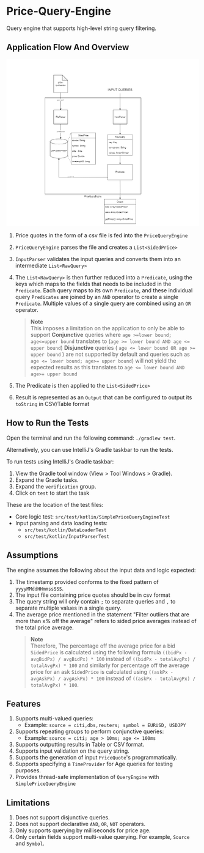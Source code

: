 # Price-Query-Engine
Query engine that supports high-level string query filtering.

## Application Flow And Overview
![Application Flow Diagram](images/Application%20Flow%20Diagram.png)

1. Price quotes in the form of a csv file is fed into the `PriceQueryEngine`
2. `PriceQueryEngine` parses the file and creates a `List<SidedPrice>`
3. `InputParser` validates the input queries and converts them into an intermediate `List<RawQuery>`
4. The `List<RawQuery>` is then further reduced into a `Predicate`, using the keys which maps to the fields that needs to be included in the `Predicate`.
   Each query maps to its own `Predicate`, and these individual query `Predicates` are joined by an `AND` operator to create a single `Predicate`.
   Multiple values of a single query are combined using an `OR` operator.

   >**Note**  
   This imposes a limitation on the application to only be able to support
   **Conjunctive** queries where `age >=lower bound; age<=upper bound` translates to (`age >= lower bound AND age <= upper bound`)
   **Disjunctive** queries ( `age <= lower bound OR age >= upper bound` ) are not supported by default and queries such as
   `age <= lower bound; age>= upper bound`) will not yield the expected results as this translates to `age <= lower bound AND age>= upper bound`

5. The Predicate is then applied to the `List<SidedPrice>`
6. Result is represented as an `Output` that can be configured to output its `toString` in CSV/Table format

## How to Run the Tests

Open the terminal and run the following command: `./gradlew test`.

Alternatively, you can use IntelliJ's Gradle taskbar to run the tests.

To run tests using IntelliJ's Gradle taskbar:

1. View the Gradle tool window (View > Tool Windows > Gradle).
2. Expand the Gradle tasks.
3. Expand the `verification` group.
4. Click on `test` to start the task

These are the location of the test files:

- Core logic test: `src/test/kotlin/SimplePriceQueryEngineTest`
- Input parsing and data loading tests:
    - `src/test/kotlin/DataLoaderTest`
    - `src/test/kotlin/InputParserTest`

## Assumptions

The engine assumes the following about the input data and logic expected:

1. The timestamp provided conforms to the fixed pattern of `yyyyMMddHHmmssSSS`.
2. The input file containing price quotes should be in csv format
3. The query string will only contain `;` to separate queries and `,` to separate multiple values in a single query.
4. The average price mentioned in the statement "Filter outliers that are more than x% off the average" refers to sided price averages instead of the total price average. </br>
   >**Note**  
   Therefore, The percentage off the average price for a bid `SidedPrice` is calculated using the following formula `((bidPx - avgBidPx) / avgBidPx) * 100` instead of `((bidPx - totalAvgPx) / totalAvgPx) * 100`
   and similarly for percentage off the average price for an ask `SidedPrice` is calculated using `((askPx - avgAskPx) / avgAskPx) * 100` instead of `((askPx - totalAvgPx) / totalAvgPx) * 100`.

## Features

1. Supports multi-valued queries:
    - Example: `source = citi,dbs,reuters; symbol = EURUSD, USDJPY`
2. Supports repeating groups to perform conjunctive queries:
    - Example: `source = citi; age > 10ms; age <= 100ms`
3. Supports outputting results in Table or CSV format.
4. Supports input validation on the query string.
5. Supports the generation of input `PriceQuote`'s programmatically.
6. Supports specifying a `TimeProvider` for Age queries for testing purposes.
7. Provides thread-safe implementation of `QueryEngine` with `SimplePriceQueryEngine`

## Limitations

1. Does not support disjunctive queries.
2. Does not support declarative `AND`, `OR`, `NOT` operators.
3. Only supports querying by milliseconds for price age.
4. Only certain fields support multi-value querying. For example, `Source` and `Symbol`.

                 
